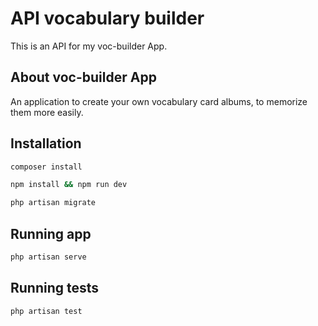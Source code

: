 
# API vocabulary builder

This is an API for my voc-builder App. 

## About voc-builder App

An application to create your own vocabulary card albums, to memorize them more 
easily.


## Installation


```bash
composer install

npm install && npm run dev

php artisan migrate
```

## Running app

```bash
php artisan serve
```

## Running tests

```bash
php artisan test
```


